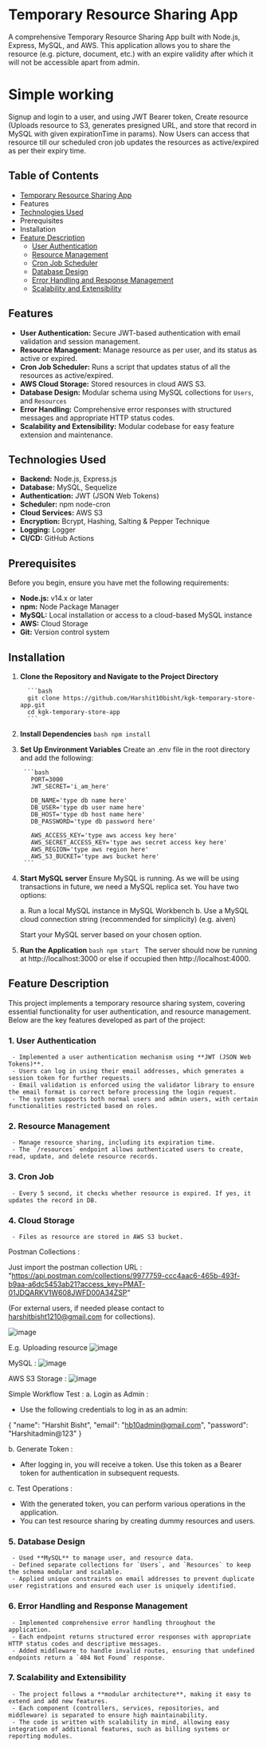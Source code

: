 # Temporary Resource Sharing App
A comprehensive Temporary Resource Sharing App built with Node.js, Express, MySQL, and AWS. This application allows you to share the resource (e.g. picture, document, etc.) with an expire validity after which it will not be accessible apart from admin.

# Simple working
Signup and login to a user, and using JWT Bearer token, Create resource (Uploads resource to S3, generates presigned URL, and store that record in MySQL with given expirationTime in params). Now Users can access that resource till our scheduled cron job updates the resources as active/expired as per their expiry time. 

## Table of Contents

- [Temporary Resource Sharing App](#temporary-resource-sharing-app)
- Features
- [Technologies Used](#technologies-used)
- Prerequisites
- Installation
- [Feature Description](#feature-description)
    - [User Authentication](#1-user-authentication)
    - [Resource Management](#2-resource-management)
    - [Cron Job Scheduler](#3-cron-job-scheduler)
    - [Database Design](#4-database-design)
    - [Error Handling and Response Management](#5-error-handling-and-response-management)
    - [Scalability and Extensibility](#6-scalability-and-extensibility)

## Features

- **User Authentication:** Secure JWT-based authentication with email validation and session management.
- **Resource Management:** Manage resource as per user, and its status as active or expired.
- **Cron Job Scheduler:** Runs a script that updates status of all the resources as active/expired. 
- **AWS Cloud Storage:** Stored resources in cloud AWS S3.
- **Database Design:** Modular schema using MySQL collections for `Users`, and `Resources`
- **Error Handling:** Comprehensive error responses with structured messages and appropriate HTTP status codes.
- **Scalability and Extensibility:** Modular codebase for easy feature extension and maintenance.

## Technologies Used

- **Backend:** Node.js, Express.js
- **Database:** MySQL, Sequelize
- **Authentication:** JWT (JSON Web Tokens)
- **Scheduler:** npm node-cron
- **Cloud Services:** AWS S3
- **Encryption:** Bcrypt, Hashing, Salting & Pepper Technique
- **Logging:** Logger
- **CI/CD:** GitHub Actions

## Prerequisites

Before you begin, ensure you have met the following requirements:

- **Node.js:** v14.x or later
- **npm:** Node Package Manager
- **MySQL:** Local installation or access to a cloud-based MySQL instance
- **AWS:** Cloud Storage
- **Git:** Version control system

## Installation

1. **Clone the Repository and Navigate to the Project Directory**

         ```bash
         git clone https://github.com/Harshit10bisht/kgk-temporary-store-app.git
         cd kgk-temporary-store-app
         ```
2. **Install Dependencies**
         ```bash
         npm install
         ```
3. **Set Up Environment Variables**
     Create an .env file in the root directory and add the following:
     
        ```bash
          PORT=3000
          JWT_SECRET='i_am_here'

          DB_NAME='type db name here'
          DB_USER='type db user name here'
          DB_HOST='type db host name here'
          DB_PASSWORD='type db password here'

          AWS_ACCESS_KEY='type aws access key here'
          AWS_SECRET_ACCESS_KEY='type aws secret access key here'
          AWS_REGION='type aws region here'
          AWS_S3_BUCKET='type aws bucket here'
        ```
4. **Start MySQL server**
     Ensure MySQL is running. As we will be using transactions in future, we need a MySQL replica set. You have two options:
     
     a. Run a local MySQL instance in MySQL Workbench
     b. Use a MySQL cloud connection string (recommended for simplicity) (e.g. aiven)

     Start your MySQL server based on your chosen option.

6. **Run the Application**
         ```bash
         npm start
         ```
         The server should now be running at http://localhost:3000 or else if occupied then http://localhost:4000.
    
## Feature Description

This project implements a temporary resource sharing system, covering essential functionality for user authentication, and resource management. Below are the key features developed as part of the project:

### 1. **User Authentication**
     - Implemented a user authentication mechanism using **JWT (JSON Web Tokens)**.
     - Users can log in using their email addresses, which generates a session token for further requests.
     - Email validation is enforced using the validator library to ensure the email format is correct before processing the login request.
     - The system supports both normal users and admin users, with certain functionalities restricted based on roles.

### 2. **Resource Management**
     - Manage resource sharing, including its expiration time.
     - The `/resources` endpoint allows authenticated users to create, read, update, and delete resource records.

### 3. **Cron Job**
     - Every 5 second, it checks whether resource is expired. If yes, it updates the record in DB.

### 4. **Cloud Storage**
     - Files as resource are stored in AWS S3 bucket.

Postman Collections :

Just import the postman collection URL :
"https://api.postman.com/collections/9977759-ccc4aac6-465b-493f-b9aa-a6dc5453ab21?access_key=PMAT-01JDQARKV1W608JWFD00A34ZSP"

(For external users, if needed please contact to harshitbisht1210@gmail.com for collections).

![image](https://github.com/user-attachments/assets/6fb5bf0a-f9fe-4af4-b5f3-e47ac11f0761)

E.g. Uploading resource
![image](https://github.com/user-attachments/assets/2473ec8b-c823-4f15-b4bb-369b058a8a99)

MySQL :
![image](https://github.com/user-attachments/assets/048d59a2-98dd-496c-b13e-d73ee8e3c5c1)

AWS S3 Storage :
![image](https://github.com/user-attachments/assets/56b7ec98-4cc2-47c6-8e7c-0fe6a0d2fb30)






Simple Workflow Test :
a. Login as Admin :
- Use the following credentials to log in as an admin:

{
    "name": "Harshit Bisht",
    "email": "hb10admin@gmail.com",
    "password": "Harshitadmin@123"
}
     
b. Generate Token :
- After logging in, you will receive a token. Use this token as a Bearer token for authentication in subsequent requests.

c. Test Operations :
- With the generated token, you can perform various operations in the application.
- You can test resource sharing by creating dummy resources and users.

### 5. **Database Design**
     - Used **MySQL** to manage user, and resource data.
     - Defined separate collections for `Users`, and `Resources` to keep the schema modular and scalable.
     - Applied unique constraints on email addresses to prevent duplicate user registrations and ensured each user is uniquely identified.

### 6. **Error Handling and Response Management**
     - Implemented comprehensive error handling throughout the application.
     - Each endpoint returns structured error responses with appropriate HTTP status codes and descriptive messages.
     - Added middleware to handle invalid routes, ensuring that undefined endpoints return a `404 Not Found` response.

### 7. **Scalability and Extensibility**
     - The project follows a **modular architecture**, making it easy to extend and add new features.
     - Each component (controllers, services, repositories, and middleware) is separated to ensure high maintainability.
     - The code is written with scalability in mind, allowing easy integration of additional features, such as billing systems or reporting modules.
